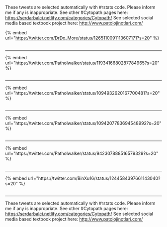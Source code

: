 

These tweets are selected automatically with #rstats code. Please inform me if any is inappropriate.
See other #Cytopath pages here: https://serdarbalci.netlify.com/categories/Cytopath/ 
See selected social media based textbook project here: http://www.patolojinotlari.com/

{% embed url="https://twitter.com/DrDo_More/status/1265110091113607171?s=20" %}<br>
<br>
<hr>
{% embed url="https://twitter.com/Patholwalker/status/1193416680287784965?s=20" %}<br>
<br>
<hr>
{% embed url="https://twitter.com/Patholwalker/status/1094932620167700481?s=20" %}<br>
<br>
<hr>
{% embed url="https://twitter.com/Patholwalker/status/1094207783694548992?s=20" %}<br>
<br>
<hr>
{% embed url="https://twitter.com/Patholwalker/status/942307888516579329?s=20" %}<br>
<br>
<hr>
{% embed url="https://twitter.com/BinXu16/status/1244584397661143040?s=20" %}<br>
<br>
<hr>


These tweets are selected automatically with #rstats code. Please inform me if any is inappropriate.
See other #Cytopath pages here: https://serdarbalci.netlify.com/categories/Cytopath/ 
See selected social media based textbook project here: http://www.patolojinotlari.com/
